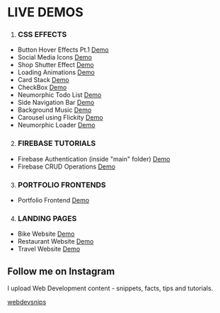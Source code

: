 # LIVE DEMOS 

1. ### CSS EFFECTS
  - Button Hover Effects Pt.1 [Demo](https://mihirkumar02.github.io/webdevsnips/creativeButtons/)
  - Social Media Icons [Demo](https://mihirkumar02.github.io/webdevsnips/socialMediaIcons/)
  - Shop Shutter Effect [Demo](https://mihirkumar02.github.io/webdevsnips/shopShutter/)
  - Loading Animations [Demo](https://mihirkumar02.github.io/webdevsnips/loadingAnimations/)
  - Card Stack [Demo](https://mihirkumar02.github.io/webdevsnips/cardStack/)
  - CheckBox [Demo](https://mihirkumar02.github.io/webdevsnips/checkbox/)
  - Neumorphic Todo List [Demo](https://mihirkumar02.github.io/webdevsnips/neumorphicTodoList/)
  - Side Navigation Bar [Demo](https://mihirkumar02.github.io/webdevsnips/rightSidenav/)
  - Background Music [Demo](https://mihirkumar02.github.io/webdevsnips/backgroundMusic/)
  - Carousel using Flickity [Demo](https://mihirkumar02.github.io/webdevsnips/carousel/)
  - Neumorphic Loader [Demo](https://mihirkumar02.github.io/webdevsnips/neumorphicLoader/)
  
2. ### FIREBASE TUTORIALS 
  - Firebase Authentication (inside "main" folder) [Demo](https://mihirkumar02.github.io/webdevsnips/main/)
  - Firebase CRUD Operations [Demo](https://mihirkumar02.github.io/webdevsnips/firebaseCRUD/)
  
3. ### PORTFOLIO FRONTENDS
  - Portfolio Frontend [Demo](https://mihirkumar02.github.io/webdevsnips/portfolio/)

4. ### LANDING PAGES
  - Bike Website [Demo](https://mihirkumar02.github.io/webdevsnips/bikeLandingPage/)
  - Restaurant Website [Demo](https://mihirkumar02.github.io/webdevsnips/restaurantLandingPage/)
  - Travel Website [Demo](https://mihirkumar02.github.io/webdevsnips/travelLandingPage/)

## Follow me on Instagram

I upload Web Development content - snippets, facts, tips and tutorials.

[webdevsnips](https://www.instagram.com/webdevsnips/?hl=en)
